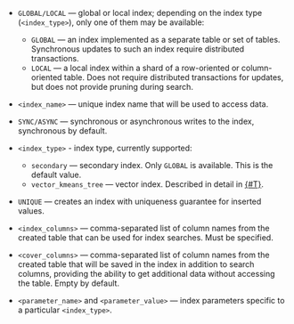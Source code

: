 * `GLOBAL/LOCAL` — global or local index; depending on the index type (`<index_type>`), only one of them may be available:
  
    * `GLOBAL` — an index implemented as a separate table or set of tables. Synchronous updates to such an index require distributed transactions.  
    * `LOCAL` — a local index within a shard of a row-oriented or column-oriented table. Does not require distributed transactions for updates, but does not provide pruning during search.

* `<index_name>` — unique index name that will be used to access data.
* `SYNC/ASYNC` — synchronous or asynchronous writes to the index, synchronous by default.
* `<index_type>` - index type, currently supported:

    * `secondary` — secondary index. Only `GLOBAL` is available. This is the default value.
    * `vector_kmeans_tree` — vector index. Described in detail in [{#T}](../create_table/vector_index.md).

* `UNIQUE` — creates an index with uniqueness guarantee for inserted values.
* `<index_columns>` — comma-separated list of column names from the created table that can be used for index searches. Must be specified.
* `<cover_columns>` — comma-separated list of column names from the created table that will be saved in the index in addition to search columns, providing the ability to get additional data without accessing the table. Empty by default.
* `<parameter_name>` and `<parameter_value>` — index parameters specific to a particular `<index_type>`.
